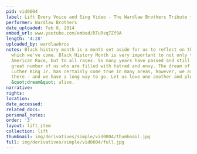 ```yaml
---
pid: vid0004
label: Lift Every Voice and Sing Video - The Wardlaw Brothers Tribute to Black History
performer: Wardlaw Brothers
date_uploaded: Feb 8, 2014
embed_url: www.youtube.com/embed/RTuRsq7Zf9A
length: '4:28'
uploaded_by: wardlawbros
notes: Black history month is a month set aside for us to reflect on the past from
  which we've come. Black History Month is very important to not only the African
  American Race, but to all races. So many years have passed and still there are a
  great number of us who are filled with hatred and envy. The dream of Dr. Martin
  Luther King Jr. has certainly come true in many areas, however, we are still not
  there - and we have a long way to go. Let us love one another and please keep the
  &quot;dream&quot; alive.
narrative: 
rights: 
location: 
date_accessed: 
related_docs: 
personal_notes: 
order: '3'
layout: lift_item
collection: lift
thumbnail: img/derivatives/simple/vid0004/thumbnail.jpg
full: img/derivatives/simple/vid0004/full.jpg
---
```

